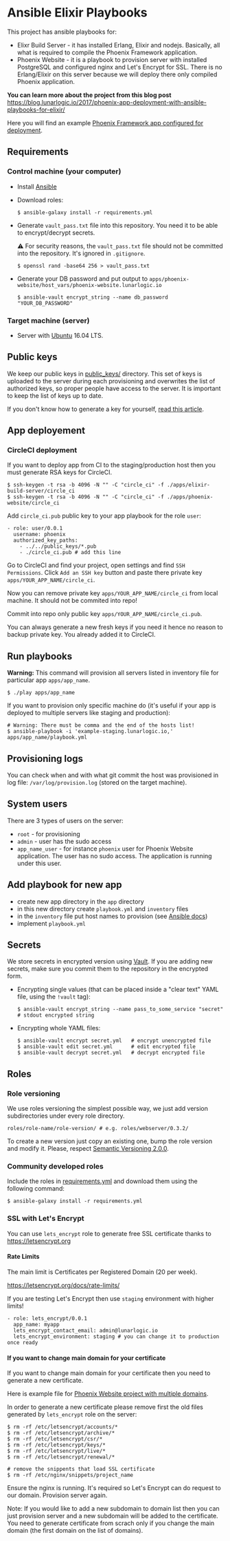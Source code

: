# Ansible Elixir Playbooks

This project has ansible playbooks for:

* Elixr Build Server - it has installed Erlang, Elixir and nodejs. Basically, all what is required to compile the Phoenix Framework application.
* Phoenix Website - it is a playbook to provision server with installed PostgreSQL and configured nginx and Let's Encrypt for SSL. There is no Erlang/Elixir on this server because we will deploy there only compiled Phoenix application.

__You can learn more about the project from this blog post__
https://blog.lunarlogic.io/2017/phoenix-app-deployment-with-ansible-playbooks-for-elixir/

Here you will find an example [Phoenix Framework app configured for deployment](https://github.com/LunarLogic/phoenix_website).

## Requirements

### Control machine (your computer)

* Install [Ansible](https://www.ansible.com/)

* Download roles:

  ```shell
  $ ansible-galaxy install -r requirements.yml
  ```

* Generate `vault_pass.txt` file into this repository. You need it to be able to encrypt/decrypt secrets.

  :warning: For security reasons, the `vault_pass.txt` file should not be committed into the repository. It's ignored in `.gitignore`.

  ```shell
  $ openssl rand -base64 256 > vault_pass.txt
  ```

* Generate your DB password and put output to `apps/phoenix-website/host_vars/phoenix-website.lunarlogic.io`

  ```shell
  $ ansible-vault encrypt_string --name db_password "YOUR_DB_PASSWORD"
  ```

### Target machine (server)

* Server with [Ubuntu](https://www.ubuntu.com/) 16.04 LTS.

## Public keys

We keep our public keys in [public_keys/] directory. This set of keys is uploaded to the server during each provisioning
and overwrites the list of authorized keys, so proper people have access to the server. It is important to keep
the list of keys up to date.

If you don't know how to generate a key for yourself,
[read this article](https://help.github.com/articles/connecting-to-github-with-ssh/).

## App deployement

### CircleCI deployment

If you want to deploy app from CI to the staging/production host then you must generate RSA keys for CircleCI.

```shell
$ ssh-keygen -t rsa -b 4096 -N "" -C "circle_ci" -f ./apps/elixir-build-server/circle_ci
$ ssh-keygen -t rsa -b 4096 -N "" -C "circle_ci" -f ./apps/phoenix-website/circle_ci
```

Add `circle_ci.pub` public key to your app playbook for the role `user`:

```
- role: user/0.0.1
  username: phoenix
  authorized_key_paths:
    - ../../public_keys/*.pub
    - ./circle_ci.pub # add this line
```

Go to CircleCI and find your project, open settings and find `SSH Permissions`. Click `Add an SSH key` button and paste there private key `apps/YOUR_APP_NAME/circle_ci`.

Now you can remove private key `apps/YOUR_APP_NAME/circle_ci` from local machine. It should not be commited into repo!

Commit into repo only public key `apps/YOUR_APP_NAME/circle_ci.pub`.

You can always generate a new fresh keys if you need it hence no reason to backup private key. You already added it to CircleCI.

## Run playbooks

__Warning:__ This command will provision all servers listed in inventory file for particular app `apps/app_name`.

```shell
$ ./play apps/app_name
```

If you want to provision only specific machine do (it's useful if your app is deployed to multiple servers like staging and production):

```shell
# Warning: There must be comma and the end of the hosts list!
$ ansible-playbook -i 'example-staging.lunarlogic.io,' apps/app_name/playbook.yml
```

## Provisioning logs

You can check when and with what git commit the host was provisioned in log file: `/var/log/provision.log` (stored on the target machine).

## System users

There are 3 types of users on the server:

* `root` - for provisioning
* `admin` - user has the sudo access
* `app_name_user` - for instance `phoenix` user for Phoenix Website application. The user has no sudo access. The application is running under this user.

## Add playbook for new app

* create new app directory in the `app` directory
* in this new directory create `playbook.yml` and `inventory` files
* in the `inventory` file put host names to provision (see [Ansible docs](http://docs.ansible.com/ansible/intro_inventory.html))
* implement `playbook.yml`

## Secrets

We store secrets in encrypted version using [Vault]. If you are adding new secrets, make sure you commit them to the repository in the encrypted form.

* Encrypting single values (that can be placed inside a "clear text" YAML file, using the `!vault` tag):

  ```shell
  $ ansible-vault encrypt_string --name pass_to_some_service "secret"  # stdout encrypted string
  ```

* Encrypting whole YAML files:

  ```shell
  $ ansible-vault encrypt secret.yml   # encrypt unencrypted file
  $ ansible-vault edit secret.yml      # edit encrypted file
  $ ansible-vault decrypt secret.yml   # decrypt encrypted file
  ```

## Roles

### Role versioning

We use roles versioning the simplest possible way, we just add version subdirectories under every role directory.

```shell
roles/role-name/role-version/ # e.g. roles/webserver/0.3.2/
```

To create a new version just copy an existing one, bump the role version and modify it.
Please, respect [Semantic Versioning 2.0.0].

### Community developed roles

Include the roles in [requirements.yml] and download them using the following command:

```shell
$ ansible-galaxy install -r requirements.yml
```

### SSL with Let's Encrypt

You can use `lets_encrypt` role to generate free SSL certificate thanks to https://letsencrypt.org

#### Rate Limits

The main limit is Certificates per Registered Domain (20 per week).

https://letsencrypt.org/docs/rate-limits/

If you are testing Let's Encrypt then use `staging` environment with higher limits!

```
- role: lets_encrypt/0.0.1
  app_name: myapp
  lets_encrypt_contact_email: admin@lunarlogic.io
  lets_encrypt_environment: staging # you can change it to production once ready
```

#### If you want to change main domain for your certificate

If you want to change main domain for your certificate then you need to generate a new certificate.

Here is example file for [Phoenix Website project with multiple domains](apps/phoenix-website/host_vars/phoenix-website.lunarlogic.io).

In order to generate a new certificate please remove first the old files generated by `lets_encrypt` role on the server:

```shell
$ rm -rf /etc/letsencrypt/accounts/*
$ rm -rf /etc/letsencrypt/archive/*
$ rm -rf /etc/letsencrypt/csr/*
$ rm -rf /etc/letsencrypt/keys/*
$ rm -rf /etc/letsencrypt/live/*
$ rm -rf /etc/letsencrypt/renewal/*

# remove the snippents that load SSL certificate
$ rm -rf /etc/nginx/snippets/project_name
```

Ensure the nginx is running. It's required so Let's Encrypt can do request to our domain.
Provision server again.

Note: If you would like to add a new subdomain to domain list then you can just provision server and a new subdomain will be added to the certificate. You need to generate certificate from scrach only if you change the main domain (the first domain on the list of domains).


[Vault]: http://docs.ansible.com/ansible/playbooks_vault.html
[public_keys/]: public_keys/
[requirements.yml]: requirements.yml
[Semantic Versioning 2.0.0]: http://semver.org/

